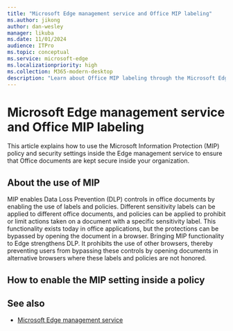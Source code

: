 ```yaml
---
title: "Microsoft Edge management service and Office MIP labeling"
ms.author: jikong
author: dan-wesley
manager: likuba
ms.date: 11/01/2024
audience: ITPro
ms.topic: conceptual
ms.service: microsoft-edge
ms.localizationpriority: high
ms.collection: M365-modern-desktop
description: "Learn about Office MIP labeling through the Microsoft Edge management service "
---
```


# Microsoft Edge management service and Office MIP labeling

This article explains how to use the Microsoft Information Protection (MIP) policy and security settings inside the Edge management service to ensure that Office documents are kept secure inside your organization.

## About the use of MIP

MIP enables Data Loss Prevention (DLP) controls in office documents by enabling the use of labels and policies. Different sensitivity labels can be applied to different office documents, and policies can be applied to prohibit or limit actions taken on a document with a specific sensitivity label. This functionality exists today in office applications, but the protections can be bypassed by opening the document in a browser. Bringing MIP functionality to Edge strengthens DLP. It prohibits the use of other browsers, thereby preventing users from bypassing these controls by opening documents in alternative browsers where these labels and policies are not honored.  

 

<!----

What is MIP? What business problem does it solve? 

How does blocking alternative browsers make MIP more effective? OR How does access to alternative browsers make MIP ineffective? --->

## How to enable the MIP setting inside a policy

<!-----
Scenarios

The "block alternative browsers" state will be consistent across all pages that contain the setting. We will not have inconsistent states for this setting. 

When Web Content Filtering is configured in any manner, "block alternative browsers" will be automatically enabled and enforced. Users cannot disable this setting on either page. 

When Web Content Filtering is not configured and the MIP label setting is enabled, "block alternative browsers" will be automatically enabled. Users can choose to disable "block alternative browsers" if desired and will see a warning notice if they choose to do so. 

When Web Content Filtering is configured in any manner, "block alternative browsers" will be automatically enabled and enforced on both the Web Content Filtering and MIP label setting pages. Users cannot disable this setting on either page. --->

 

## See also

- [Microsoft Edge management service](microsoft-edge-management-service.md)
